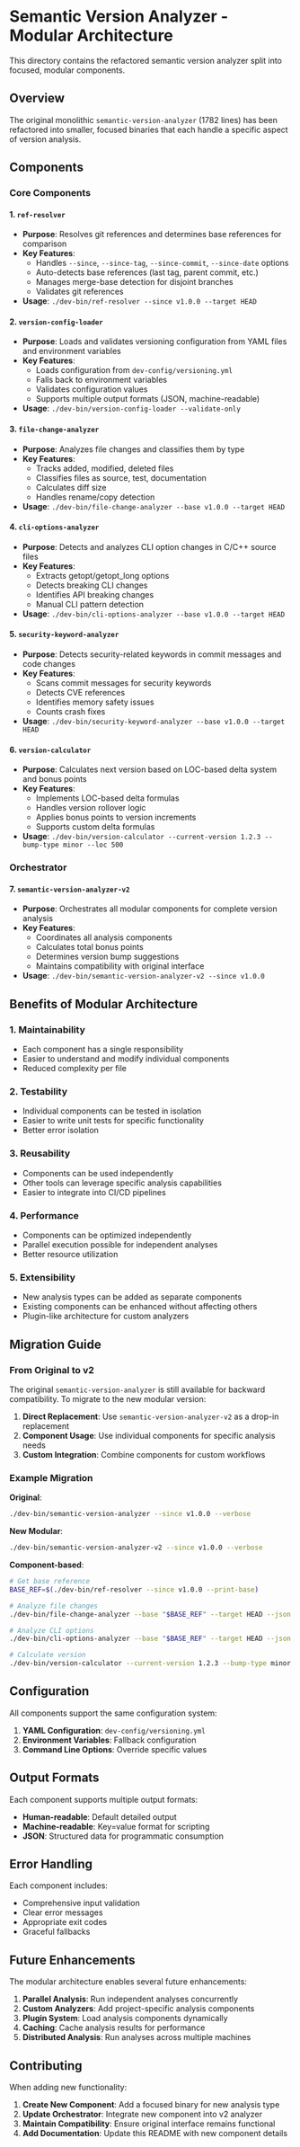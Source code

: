 # Semantic Version Analyzer - Modular Architecture

This directory contains the refactored semantic version analyzer split into focused, modular components.

## Overview

The original monolithic `semantic-version-analyzer` (1782 lines) has been refactored into smaller, focused binaries that each handle a specific aspect of version analysis.

## Components

### Core Components

#### 1. `ref-resolver`
- **Purpose**: Resolves git references and determines base references for comparison
- **Key Features**:
  - Handles `--since`, `--since-tag`, `--since-commit`, `--since-date` options
  - Auto-detects base references (last tag, parent commit, etc.)
  - Manages merge-base detection for disjoint branches
  - Validates git references
- **Usage**: `./dev-bin/ref-resolver --since v1.0.0 --target HEAD`

#### 2. `version-config-loader`
- **Purpose**: Loads and validates versioning configuration from YAML files and environment variables
- **Key Features**:
  - Loads configuration from `dev-config/versioning.yml`
  - Falls back to environment variables
  - Validates configuration values
  - Supports multiple output formats (JSON, machine-readable)
- **Usage**: `./dev-bin/version-config-loader --validate-only`

#### 3. `file-change-analyzer`
- **Purpose**: Analyzes file changes and classifies them by type
- **Key Features**:
  - Tracks added, modified, deleted files
  - Classifies files as source, test, documentation
  - Calculates diff size
  - Handles rename/copy detection
- **Usage**: `./dev-bin/file-change-analyzer --base v1.0.0 --target HEAD`

#### 4. `cli-options-analyzer`
- **Purpose**: Detects and analyzes CLI option changes in C/C++ source files
- **Key Features**:
  - Extracts getopt/getopt_long options
  - Detects breaking CLI changes
  - Identifies API breaking changes
  - Manual CLI pattern detection
- **Usage**: `./dev-bin/cli-options-analyzer --base v1.0.0 --target HEAD`

#### 5. `security-keyword-analyzer`
- **Purpose**: Detects security-related keywords in commit messages and code changes
- **Key Features**:
  - Scans commit messages for security keywords
  - Detects CVE references
  - Identifies memory safety issues
  - Counts crash fixes
- **Usage**: `./dev-bin/security-keyword-analyzer --base v1.0.0 --target HEAD`

#### 6. `version-calculator`
- **Purpose**: Calculates next version based on LOC-based delta system and bonus points
- **Key Features**:
  - Implements LOC-based delta formulas
  - Handles version rollover logic
  - Applies bonus points to version increments
  - Supports custom delta formulas
- **Usage**: `./dev-bin/version-calculator --current-version 1.2.3 --bump-type minor --loc 500`

### Orchestrator

#### 7. `semantic-version-analyzer-v2`
- **Purpose**: Orchestrates all modular components for complete version analysis
- **Key Features**:
  - Coordinates all analysis components
  - Calculates total bonus points
  - Determines version bump suggestions
  - Maintains compatibility with original interface
- **Usage**: `./dev-bin/semantic-version-analyzer-v2 --since v1.0.0`

## Benefits of Modular Architecture

### 1. **Maintainability**
- Each component has a single responsibility
- Easier to understand and modify individual components
- Reduced complexity per file

### 2. **Testability**
- Individual components can be tested in isolation
- Easier to write unit tests for specific functionality
- Better error isolation

### 3. **Reusability**
- Components can be used independently
- Other tools can leverage specific analysis capabilities
- Easier to integrate into CI/CD pipelines

### 4. **Performance**
- Components can be optimized independently
- Parallel execution possible for independent analyses
- Better resource utilization

### 5. **Extensibility**
- New analysis types can be added as separate components
- Existing components can be enhanced without affecting others
- Plugin-like architecture for custom analyzers

## Migration Guide

### From Original to v2

The original `semantic-version-analyzer` is still available for backward compatibility. To migrate to the new modular version:

1. **Direct Replacement**: Use `semantic-version-analyzer-v2` as a drop-in replacement
2. **Component Usage**: Use individual components for specific analysis needs
3. **Custom Integration**: Combine components for custom workflows

### Example Migration

**Original**:
```bash
./dev-bin/semantic-version-analyzer --since v1.0.0 --verbose
```

**New Modular**:
```bash
./dev-bin/semantic-version-analyzer-v2 --since v1.0.0 --verbose
```

**Component-based**:
```bash
# Get base reference
BASE_REF=$(./dev-bin/ref-resolver --since v1.0.0 --print-base)

# Analyze file changes
./dev-bin/file-change-analyzer --base "$BASE_REF" --target HEAD --json

# Analyze CLI options
./dev-bin/cli-options-analyzer --base "$BASE_REF" --target HEAD --json

# Calculate version
./dev-bin/version-calculator --current-version 1.2.3 --bump-type minor --loc 500
```

## Configuration

All components support the same configuration system:

1. **YAML Configuration**: `dev-config/versioning.yml`
2. **Environment Variables**: Fallback configuration
3. **Command Line Options**: Override specific values

## Output Formats

Each component supports multiple output formats:

- **Human-readable**: Default detailed output
- **Machine-readable**: Key=value format for scripting
- **JSON**: Structured data for programmatic consumption

## Error Handling

Each component includes:
- Comprehensive input validation
- Clear error messages
- Appropriate exit codes
- Graceful fallbacks

## Future Enhancements

The modular architecture enables several future enhancements:

1. **Parallel Analysis**: Run independent analyses concurrently
2. **Custom Analyzers**: Add project-specific analysis components
3. **Plugin System**: Load analysis components dynamically
4. **Caching**: Cache analysis results for performance
5. **Distributed Analysis**: Run analyses across multiple machines

## Contributing

When adding new functionality:

1. **Create New Component**: Add a focused binary for new analysis type
2. **Update Orchestrator**: Integrate new component into v2 analyzer
3. **Maintain Compatibility**: Ensure original interface remains functional
4. **Add Documentation**: Update this README with new component details 